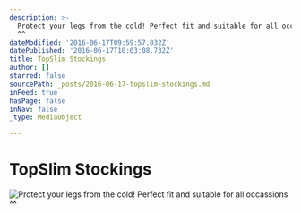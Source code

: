 ```yaml
---
description: >-
  Protect your legs from the cold! Perfect fit and suitable for all occassions
  ^^
dateModified: '2016-06-17T09:59:57.032Z'
datePublished: '2016-06-17T10:03:08.732Z'
title: TopSlim Stockings
author: []
starred: false
sourcePath: _posts/2016-06-17-topslim-stockings.md
inFeed: true
hasPage: false
inNav: false
_type: MediaObject

---
```

# TopSlim Stockings
![Protect your legs from the cold! Perfect fit and suitable for all occassions ^^](https://the-grid-user-content.s3-us-west-2.amazonaws.com/20232aaa-c570-49ec-8f6d-c5a76a980198.png)